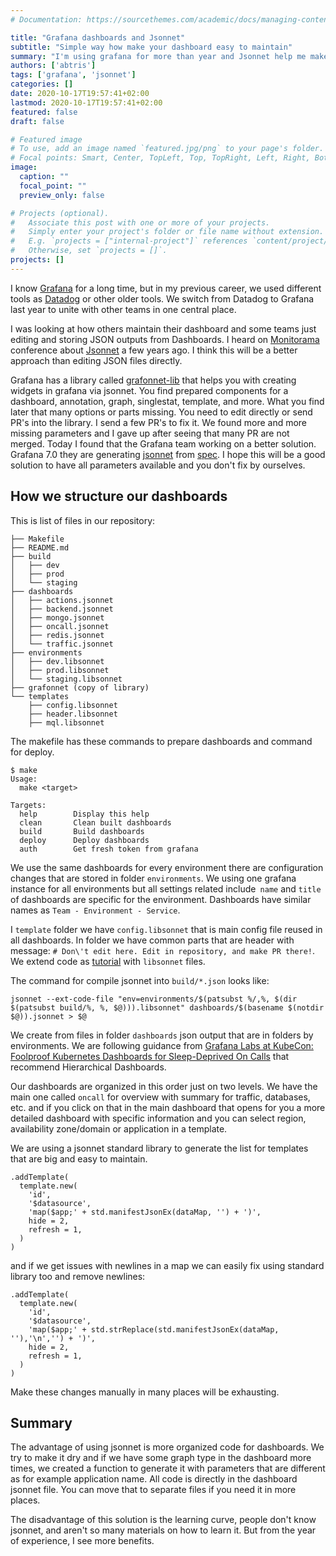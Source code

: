 ```yaml
---
# Documentation: https://sourcethemes.com/academic/docs/managing-content/

title: "Grafana dashboards and Jsonnet"
subtitle: "Simple way how make your dashboard easy to maintain"
summary: "I'm using grafana for more than year and Jsonnet help me make dashboards easy to maintain and there my experience with it."
authors: ['abtris']
tags: ['grafana', 'jsonnet']
categories: []
date: 2020-10-17T19:57:41+02:00
lastmod: 2020-10-17T19:57:41+02:00
featured: false
draft: false

# Featured image
# To use, add an image named `featured.jpg/png` to your page's folder.
# Focal points: Smart, Center, TopLeft, Top, TopRight, Left, Right, BottomLeft, Bottom, BottomRight.
image:
  caption: ""
  focal_point: ""
  preview_only: false

# Projects (optional).
#   Associate this post with one or more of your projects.
#   Simply enter your project's folder or file name without extension.
#   E.g. `projects = ["internal-project"]` references `content/project/deep-learning/index.md`.
#   Otherwise, set `projects = []`.
projects: []
---
```


I know [Grafana](https://grafana.com/) for a long time, but in my previous career, we used different tools as [Datadog](https://www.datadoghq.com/) or other older tools. We switch from Datadog to Grafana last year to unite with other teams in one central place.

I was looking at how others maintain their dashboard and some teams just editing and storing JSON outputs from Dashboards. I heard on [Monitorama](https://monitorama.com/) conference about [Jsonnet](https://jsonnet.org/) a few years ago. I think this will be a better approach than editing JSON files directly.

Grafana has a library called [grafonnet-lib](https://github.com/grafana/grafonnet-lib) that helps you with creating widgets in grafana via jsonnet. You find prepared components for a dashboard, annotation, graph, singlestat, template, and more. What you find later that many options or parts missing. You need to edit directly or send PR's into the library. I send a few PR's to fix it. We found more and more missing parameters and I gave up after seeing that many PR are not merged. Today I found that the Grafana team working on a better solution. Grafana 7.0 they are generating [jsonnet](https://github.com/grafana/grafonnet-lib/tree/master/grafonnet-7.0) from [spec](https://github.com/grafana/dashboard-spec). I hope this will be a good solution to have all parameters available and you don't fix by ourselves.

## How we structure our dashboards

This is list of files in our repository:

```
├── Makefile
├── README.md
├── build
│   ├── dev
│   ├── prod
│   └── staging
├── dashboards
│   ├── actions.jsonnet
│   ├── backend.jsonnet
│   ├── mongo.jsonnet
│   ├── oncall.jsonnet
│   ├── redis.jsonnet
│   └── traffic.jsonnet
├── environments
│   ├── dev.libsonnet
│   ├── prod.libsonnet
│   └── staging.libsonnet
├── grafonnet (copy of library)
└── templates
    ├── config.libsonnet
    ├── header.libsonnet
    ├── mql.libsonnet
```

The makefile has these commands to prepare dashboards and command for deploy.

```
$ make
Usage:
  make <target>

Targets:
  help        Display this help
  clean       Clean built dashboards
  build       Build dashboards
  deploy      Deploy dashboards
  auth        Get fresh token from grafana
```

We use the same dashboards for every environment there are configuration changes that are stored in folder `environments`. We using one grafana instance for all environments but all settings related include` name` and `title` of dashboards are specific for the environment. Dashboards have similar names as `Team - Environment - Service`.

I `template` folder we have `config.libsonnet` that is main config file reused in all dashboards. In folder we have common parts that are header with message: `# Don\'t edit here. Edit in repository, and make PR there!`. We extend code as [tutorial](https://jsonnet.org/learning/tutorial.html) with `libsonnet` files.

The command for compile jsonnet into `build/*.json` looks like:

```
jsonnet --ext-code-file "env=environments/$(patsubst %/,%, $(dir $(patsubst build/%, %, $@))).libsonnet" dashboards/$(basename $(notdir $@)).jsonnet > $@
```

We create from files in folder `dashboards` json output that are in folders by environments. We are following guidance from [Grafana Labs at KubeCon: Foolproof Kubernetes Dashboards for Sleep-Deprived On Calls](https://grafana.com/blog/2019/05/29/grafana-labs-at-kubecon-foolproof-kubernetes-dashboards-for-sleep-deprived-on-calls/) that recommend Hierarchical Dashboards.

Our dashboards are organized in this order just on two levels. We have the main one called `oncall` for overview with summary for traffic, databases, etc. and if you click on that in the main dashboard that opens for you a more detailed dashboard with specific information and you can select region, availability zone/domain or application in a template.

We are using a jsonnet standard library to generate the list for templates that are big and easy to maintain.

```
.addTemplate(
  template.new(
    'id',
    '$datasource',
    'map($app;' + std.manifestJsonEx(dataMap, '') + ')',
    hide = 2,
    refresh = 1,
  )
)
```

and if we get issues with newlines in a map we can easily fix using standard library too and remove newlines:

```
.addTemplate(
  template.new(
    'id',
    '$datasource',
    'map($app;' + std.strReplace(std.manifestJsonEx(dataMap, ''),'\n','') + ')',
    hide = 2,
    refresh = 1,
  )
)
```

Make these changes manually in many places will be exhausting.

## Summary

The advantage of using jsonnet is more organized code for dashboards. We try to make it dry and if we have some graph type in the dashboard more times, we created a function to generate it with parameters that are different as for example application name. All code is directly in the dashboard jsonnet file. You can move that to separate files if you need it in more places.

The disadvantage of this solution is the learning curve, people don't know jsonnet, and aren't so many materials on how to learn it. But from the year of experience, I see more benefits.
